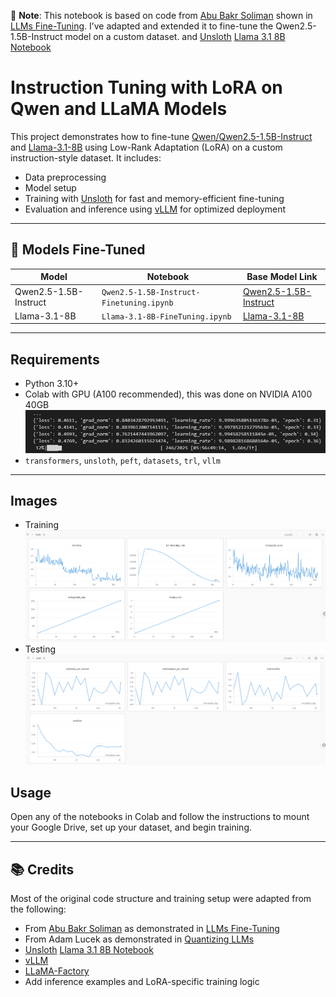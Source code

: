📌 **Note**: This notebook is based on code from [Abu Bakr Soliman](https://colab.research.google.com/drive/1tf6pjAwz2ZJdv1IcP6YcIrLFa4iW6svT?usp=sharing#scrollTo=xOpAbHLSioBz) shown in [LLMs Fine-Tuning](https://www.youtube.com/watch?v=S9VHQhC3HPc&t=109s&ab_channel=AbuBakrSoliman). I’ve adapted and extended it to fine-tune the Qwen2.5-1.5B-Instruct model on a custom dataset.
and [Unsloth](https://github.com/unslothai/unsloth) [Llama 3.1 8B Notebook](https://colab.research.google.com/github/unslothai/notebooks/blob/main/nb/Llama3.1_(8B)-Alpaca.ipynb)

# Instruction Tuning with LoRA on Qwen and LLaMA Models

This project demonstrates how to fine-tune [Qwen/Qwen2.5-1.5B-Instruct](https://huggingface.co/Qwen/Qwen2.5-1.5B-Instruct) and [Llama-3.1-8B](https://huggingface.co/meta-llama/Llama-3.1-8B) using Low-Rank Adaptation (LoRA) on a custom instruction-style dataset. It includes:
- Data preprocessing  
- Model setup  
- Training with [Unsloth](https://github.com/unslothai/unsloth) for fast and memory-efficient fine-tuning  
- Evaluation and inference using [vLLM](https://github.com/vllm-project/vllm) for optimized deployment  

---

## 🧠 Models Fine-Tuned

| Model                     | Notebook                                           | Base Model Link                                         |
|--------------------------|----------------------------------------------------|---------------------------------------------------------|
| Qwen2.5-1.5B-Instruct     | `Qwen2.5-1.5B-Instruct-Finetuning.ipynb`           | [Qwen2.5-1.5B-Instruct](https://huggingface.co/Qwen/Qwen2.5-1.5B-Instruct) |
| Llama-3.1-8B       | `Llama-3.1-8B-FineTuning.ipynb`             | [Llama-3.1-8B](https://huggingface.co/meta-llama/Llama-3.1-8B) |


---

## Requirements

- Python 3.10+
- Colab with GPU (A100 recommended), this was done on NVIDIA A100 40GB  
  ![NVIDIA A100](images/training.png)
- `transformers`, `unsloth`, `peft`, `datasets`, `trl`, `vllm`

---

## Images
- Training 
  ![Training](images/train.png)
- Testing 
  ![Testing](images/eval.png)
## Usage

Open any of the notebooks in Colab and follow the instructions to mount your Google Drive, set up your dataset, and begin training.

---

## 📚 Credits

Most of the original code structure and training setup were adapted from the following:
- From [Abu Bakr Soliman](https://colab.research.google.com/drive/1tf6pjAwz2ZJdv1IcP6YcIrLFa4iW6svT?usp=sharing#scrollTo=xOpAbHLSioBz) as demonstrated in [LLMs Fine-Tuning](https://www.youtube.com/watch?v=S9VHQhC3HPc&t=109s&ab_channel=AbuBakrSoliman)
- From Adam Lucek as demonstrated in [Quantizing LLMs](https://www.youtube.com/watch?v=3EDI4akymhA&ab_channel=AdamLucek)
- [Unsloth](https://github.com/unslothai/unsloth) [Llama 3.1 8B Notebook](https://colab.research.google.com/github/unslothai/notebooks/blob/main/nb/Llama3.1_(8B)-Alpaca.ipynb)
- [vLLM](https://github.com/vllm-project/vllm)
- [LLaMA-Factory](https://github.com/hiyouga/LLaMA-Factory/tree/main)
- Add inference examples and LoRA-specific training logic